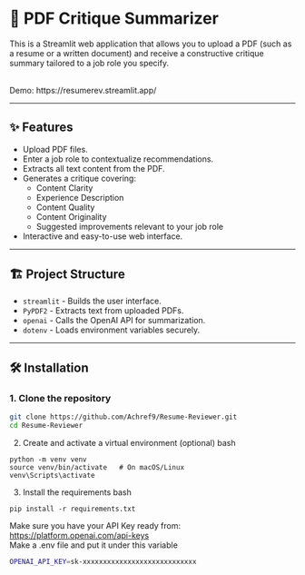 # 📃 PDF Critique Summarizer

This is a Streamlit web application that allows you to upload a PDF (such as a resume or a written document) and receive a constructive critique summary tailored to a job role you specify.

<br/>
Demo: https://resumerev.streamlit.app/

---

## ✨ Features

- Upload PDF files.
- Enter a job role to contextualize recommendations.
- Extracts all text content from the PDF.
- Generates a critique covering:
  - Content Clarity
  - Experience Description
  - Content Quality
  - Content Originality
  - Suggested improvements relevant to your job role
- Interactive and easy-to-use web interface.

---

## 🏗️ Project Structure

- `streamlit` - Builds the user interface.
- `PyPDF2` - Extracts text from uploaded PDFs.
- `openai` - Calls the OpenAI API for summarization.
- `dotenv` - Loads environment variables securely.

---

## 🛠️ Installation

### 1. Clone the repository

```bash
git clone https://github.com/Achref9/Resume-Reviewer.git
cd Resume-Reviewer
```
2. Create and activate a virtual environment (optional)
bash
```
python -m venv venv
source venv/bin/activate   # On macOS/Linux
venv\Scripts\activate
```
3. Install the requirements
bash
```
pip install -r requirements.txt
```
Make sure you have your API Key ready from:<br/>
https://platform.openai.com/api-keys <br/>
Make a .env file and put it under this variable <br/>
```bash
OPENAI_API_KEY=sk-xxxxxxxxxxxxxxxxxxxxxxxxxxxx
```

